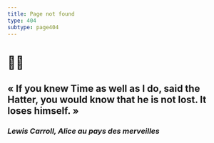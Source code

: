 ```yaml
---
title: Page not found
type: 404
subtype: page404
---
```

# 🐰⏰
## «  If you knew Time as well as I do, said the Hatter, you would know that he is not lost. It loses himself. »
### *Lewis Carroll, Alice au pays des merveilles*
